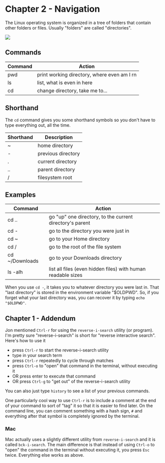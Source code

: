 # Chapter 2 - Navigation

The Linux operating system is organized in a tree of folders that contain other
folders or files. Usually "folders" are called "directories".

![](https://y.yarn.co/773a8c98-5f66-4ac7-92d8-805fa7049561_text.gif)


## Commands

| Command | Action                                      |
|---------|---------------------------------------------|
| pwd     | print working directory, where even am I rn |
| ls      | list, what is even in here                  |
| cd      | change directory, take me to...             |


## Shorthand

The `cd` command gives you some shorthand symbols so you don't have to type
everything out, all the time.

| Shorthand | Description        |
|-----------|--------------------|
| ~         | home directory     |
| -         | previous directory |
| .         | current directory  |
| ..        | parent directory   |
| /         | filesystem root    |


## Examples

| Command        | Action                                                       |
|----------------|--------------------------------------------------------------|
| cd ..          | go "up" one directory, to the current directory's parent     |
| cd -           | go to the directory you were just in                         |
| cd ~           | go to your Home directory                                    |
| cd /           | go to the root of the file system                            |
| cd ~/Downloads | go to your Downloads directory                               |
| ls -alh        | list all files (even hidden files) with human readable sizes |

When you use `cd -`, it takes you to whatever directory you were last in. That
"last directory" is stored in the environment variable "\$OLDPWD". So, if you
forget what your last directory was, you can recover it by typing `echo "$OLDPWD"`.


## Chapter 1 - Addendum

Jon mentioned `Ctrl-r` for using the `reverse-i-search` utility (or program).
I'm pretty sure "reverse-i-search" is short for "reverse interactive search".
Here's how to use it

  - press `Ctrl-r` to start the reverse-i-search utility
  - type in your search term
  - press `Ctrl-r` repeatedly to cycle through matches
  - press `Ctrl-o` to "open" that command in the terminal, without executing it
  - OR press enter to execute that command
  - OR press `Ctrl-g` to "get out" of the reverse-i-search utility

You can also just type `history` to see a list of your previous commands.

One particularly cool way to use `Ctrl-r` is to include a comment at the end
of your command to sort of "tag" it so that it is easier to find later. On the
command line, you can comment something with a hash sign, `#` and everything
after that symbol is completely ignored by the terminal.

### Mac

Mac actually uses a slightly different utility from `reverse-i-search` and it
is called `bck-i-search`. The main difference is that instead of using `Ctrl-o`
to "open" the command in the terminal without executing it, you press `Esc`
twice. Everything else works as above.